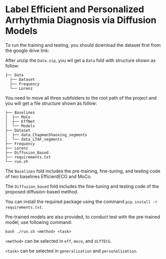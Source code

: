 # Label Efficient and Personalized Arrhythmia Diagnosis via Diffusion Models

To run the training and testing, you should download the dataset first from the google drive link:



After unzip the `Data.zip`, you wil get a `Data` fold with structure shown as follow:

```shell
├── Data
  ├── Dataset
  ├── Frequency
  └── Lorenz

```

You need to move all three subfolders to the root path of the project and you will get a file structure shown as follow: 

```shell
├── Baselines
│  ├── MoCo
│  ├── EffNet
│  └── Models
├── Dataset
│  ├── data_ChapmanShaoxing_segments
│  └── data_LTAF_segments
├── Frequency
├── Lorenz
├── Diffusion_Based
├── requirements.txt
└── run.sh
```

The `Baselines` fold includes the pre-training, fine-tuning, and testing code of two baselines EfficientECG and MoCo.

The `Diffusion_based` fold includes the fine-tuning and testing code of the proposed diffusion-based method.

You can install the required package using the command `pip install -r requirements.txt`.

Pre-trained models are also provided, to conduct test with the pre-trained model, use following command:

```shell
bash ./run.sh <method> <task>
```

`<method>` can be selected in `eff`, `moco`, and `diffECG`.

`<task>` can be selected in `generalization` and `personalization`.
